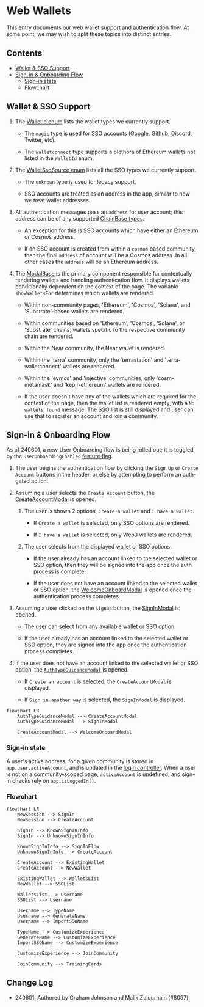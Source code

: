 # Web Wallets

This entry documents our web wallet support and authentication flow. At some point, we may wish to split these topics into distinct entries.

## Contents

- [Wallet & SSO Support](#wallet--sso-support)
- [Sign-in & Onboarding Flow](#sign-in--onboarding-flow)
  + [Sign-in state](#sign-in-state)
  + [Flowchart](#flowchart)

## Wallet & SSO Support

1. The [WalletId enum](../libs/shared/src/types/protocol.ts) lists the wallet types we currently support.

    + The `magic` type is used for SSO accounts (Google, Github, Discord, Twitter, etc).

    + The `walletconnect` type supports a plethora of Ethereum wallets not listed in the `WalletId` enum.

2. The [WalletSsoSource enum](../libs/shared/src/types/protocol.ts) lists all the SSO types we currently support.

    + The `unknown` type is used for legacy support.

    + SSO accounts are treated as an address in the app, similar to how we treat wallet addresses.

3. All authentication messages pass an `address` for user account; this address can be of any supported [ChainBase types](../libs/shared/src/types/protocol.ts).

    + An exception for this is SSO accounts which have either an Ethereum or Cosmos address.

    + If an SSO account is created from within a `cosmos` based community, then the final `address` of account will be a Cosmos address. In all other cases the `address` will be an Ethereum address.

4. The [ModalBase](../packages/commonwealth/client/scripts/views/modals/AuthModal/common/ModalBase/ModalBase.tsx) is the primary component responsible for contextually rendering wallets and handling authentication flow. It displays wallets conditionally dependent on the context of the page. The variable `showWalletsFor` determines which wallets are rendered.

    + Within non-community pages, 'Ethereum', 'Cosmos', 'Solana', and 'Substrate'-based wallets are rendered.

    + Within communities based on 'Ethereum', 'Cosmos', 'Solana', or 'Substrate' chains, wallets specific to the respective community chain are rendered.

    + Within the Near community, the Near wallet is rendered.

    + Within the 'terra' community, only the 'terrastation' and 'terra-walletconnect' wallets are rendered.

    + Within the 'evmos' and 'injective' communities, only 'cosm-metamask' and 'keplr-ethereum' wallets are rendered.

    + If the user doesn't have any of the wallets which are required for the context of the page, then the wallet list is rendered empty, with a `No wallets found` message. The SSO list is still displayed and user can use that to register an account and join a community.

## Sign-in & Onboarding Flow

As of 240601, a new User Onboarding flow is being rolled out; it is toggled by the `userOnboardingEnabled` [feature flag](./Feature-Flags.md).

1. The user begins the authentication flow by clicking  the `Sign Up` or `Create Account` buttons in the header, or else by attempting to perform an auth-gated action.

2. Assuming a user selects the `Create Account` button, the [CreateAccountModal](../packages/commonwealth/client/scripts/views/modals/AuthModal/CreateAccountModal/CreateAccountModal.tsx) is opened.

    1. The user is shown 2 options, `Create a wallet` and `I have a wallet`.

        + If `Create a wallet` is selected, only SSO options are rendered.

        + If `I have a wallet` is selected, only Web3 wallets are rendered.

    2. The user selects from the displayed wallet or SSO options.

        + If the user already has an account linked to the selected wallet or SSO option, then they will be signed into the app once the auth process is complete.

        + If the user does not have an account linked to the selected wallet or SSO option, the [WelcomeOnboardModal](../packages/commonwealth/client/scripts/views/modals/WelcomeOnboardModal/WelcomeOnboardModal.tsx) is opened once the authentication process completes.

3. Assuming a user clicked on the `Signup` button, the [SignInModal](../packages/commonwealth/client/scripts/views/modals/AuthModal/SignInModal/SignInModal.tsx) is opened.

    + The user can select from any available wallet or SSO option.

    + If the user already has an account linked to the selected wallet or SSO option, they are signed into the app once the authentication process completes.

4. If the user does not have an account linked to the selected wallet or SSO option, the [`AuthTypeGuidanceModal`](../packages/commonwealth/client/scripts/views/modals/AuthModal/AuthTypeGuidanceModal/AuthTypeGuidanceModal.tsx) is opened.

    + If `Create an account` is selected, the `CreateAccountModal` is displayed.

    + If `Sign in another way` is selected, the `SignInModal` is displayed.

```mermaid
flowchart LR
    AuthTypeGuidanceModal --> CreateAccountModal
    AuthTypeGuidanceModal --> SignInModal

    CreateAccountModal --> WelcomeOnboardModal
```

### Sign-in state

A user's active address, for a given community is stored in `app.user.activeAccount`, and is updated in the [login controller](../packages/commonwealth/client/scripts/controllers/app/login.ts). When a user is not on a community-scoped page, `activeAccount` is undefined, and sign-in checks rely on `app.isLoggedIn()`.

### Flowchart

```mermaid
flowchart LR
    NewSession --> SignIn
    NewSession --> CreateAccount

    SignIn --> KnownSignInInfo
    SignIn --> UnknownSignInInfo
    
    KnownSignInInfo --> SignInFlow
    UnknownSignInInfo --> CreateAccount

    CreateAccount --> ExistingWallet
    CreateAccount --> NewWallet

    ExistingWallet --> WalletsList
    NewWallet --> SSOList

    WalletsList --> Username
    SSOList --> Username

    Username --> TypeName
    Username --> GenerateName
    Username --> ImportSSOName

    TypeName --> CustomizeExperience
    GenerateName --> CustomizeExperience
    ImportSSOName --> CustomizeExperience

    CustomizeExperience --> JoinCommunity

    JoinCommunity --> TrainingCards
```

## Change Log

- 240601: Authored by Graham Johnson and Malik Zulqurnain (#8097).

